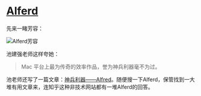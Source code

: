 # [Alferd](http://www.alfredapp.com/)

先来一睹芳容：

![Alferd芳容][1]

池建强老师这样夸她：

> Mac 平台上最为传奇的效率作品，誉为神兵利器毫不为过。

池老师还写了一篇文章：[神兵利器——Alfred](http://www.cnblogs.com/chijianqiang/p/alfred.html)。随便搜一下Alferd，保管找到一大堆有用文章来，连知乎这种非技术网站都有一堆Alferd的回答。



[1]: http://xuelangzf-github.qiniudn.com/2014-11-11_Alferd.png




